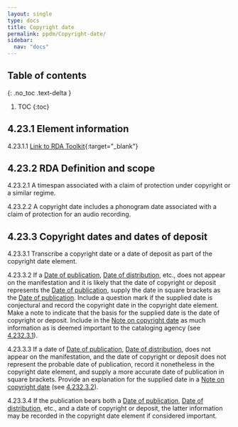 ```yaml
---
layout: single
type: docs
title: Copyright date
permalink: ppdm/Copyright-date/
sidebar:
  nav: "docs"
---
```


## Table of contents
{: .no_toc .text-delta }

1. TOC
{:toc}

## 4.23.1 Element information

<a name="4.23.1.1">4.23.1.1</a> [Link to RDA Toolkit](https://beta.rdatoolkit.org/Content/Index?externalId=en-US_ala-452cb3af-3c8e-3c20-8d59-2362ad325a09){:target="_blank"}

## 4.23.2 RDA Definition and scope

<a name="4.23.2.1">4.23.2.1</a> A timespan associated with a claim of protection under copyright or a similar regime.

<a name="4.23.2.2">4.23.2.2</a> A copyright date includes a phonogram date associated with a claim of protection for an audio recording.


## 4.23.3 Copyright dates and dates of deposit 

<a name="4.23.3.1">4.23.3.1</a> Transcribe a copyright date or a date of deposit as part of the copyright date element.

<a name="4.23.3.2">4.23.3.2</a> If a [Date of publication](/DCRMR/ppdm/Date-of-publication/), [Date of distribution](/DCRMR/ppdm/Date-of-publication/), etc., does not appear on the manifestation and it is likely that the date of copyright or deposit represents the [Date of publication](/DCRMR/ppdm/Date-of-publication/), supply the date in square brackets as the [Date of publication](/DCRMR/ppdm/Date-of-publication/). Include a question mark if the supplied date is conjectural and record the copyright date in the copyright date element. Make a note to indicate that the basis for the supplied date is the date of copyright or deposit. Include in the [Note on copyright date](/DCRMR/ppdm/Note-on-copyright-date/) as much information as is deemed important to the cataloging agency (see [4.232.3.1](/DCRMR/ppdm/Note-on-copyright-date/#4.232.3.1)). 

<a name="4.23.3.3">4.23.3.3</a> If a date of [Date of publication](/DCRMR/ppdm/Date-of-publication/), [Date of distribution](/DCRMR/ppdm/Date-of-publication/), does not appear on the manifestation, and the date of copyright or deposit does not represent the probable date of publication, record it nonetheless in the copyright date element, and supply a more accurate date of publication in square brackets. Provide an explanation for the supplied date in a [Note on copyright date](/DCRMR/ppdm/Note-on-copyright-date/) (see [4.232.3.2](/DCRMR/ppdm/Note-on-copyright-date/#4.232.3.2)).

<a name="4.23.3.4">4.23.3.4</a> If the publication bears both a [Date of publication](/DCRMR/ppdm/Date-of-publication/), [Date of distribution](/DCRMR/ppdm/Date-of-publication/), etc., and a date of copyright or deposit, the latter information may be recorded in the copyright date element if considered important.